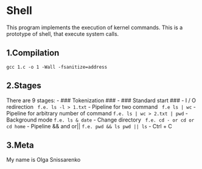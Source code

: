# Shell #

This program implements the execution of kernel commands. This is a prototype of shell, that execute system calls.

## 1.Compilation ##
``gcc 1.c -o 1 -Wall -fsanitize=address``

## 2.Stages ##
  There are 9 stages:
    - ### Tokenization ###
    - ### Standard start ###
    - I / O redirection
      `` f.e. ls -l > 1.txt``
    - Pipeline for two command
       `` f.e ls | wc``
    - Pipeline for arbitrary number of command
        `` f.e. ls | wc > 2.txt | pwd ``
    - Background mode
        ``f.e. ls &
            date``
    - Change directory
       `` f.e. cd - or cd or cd home``
    - Pipeline && and or||
       `` f.e. pwd && ls
            pwd || ls ``
    - Ctrl + C

## 3.Meta ##
My name is Olga Snissarenko
